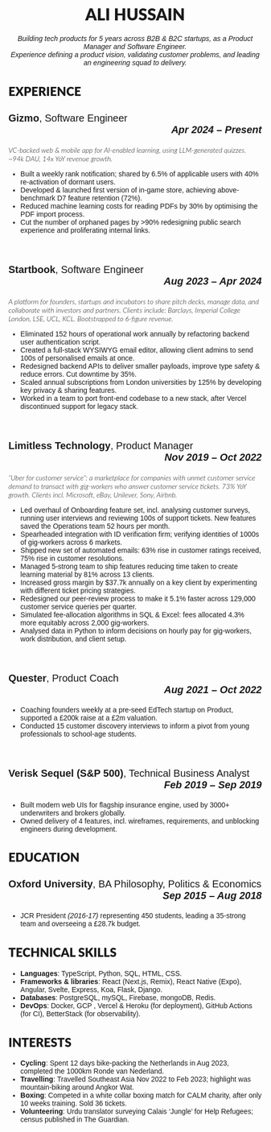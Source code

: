 <head>
    <link rel="preconnect" href="https://fonts.googleapis.com">
    <link rel="preconnect" href="https://fonts.gstatic.com" crossorigin>
    <link href="https://fonts.googleapis.com/css2?family=Lato:ital,wght@0,100;0,300;0,400;0,700;0,900;1,100;1,300;1,400;1,700;1,900&display=swap" rel="stylesheet">
    <link href="https://fonts.googleapis.com/css2?family=Carlito:ital,wght@0,400;0,700;1,400;1,700&display=swap" rel="stylesheet"> 
    <style>
    .lato-thin {
        font-family: "Lato", sans-serif;
        font-weight: 100;
        font-style: normal;
    }
    .lato-light {
        font-family: "Lato", sans-serif;
        font-weight: 300;
        font-style: normal;
    }
    .lato-regular {
        font-family: "Lato", sans-serif;
        font-weight: 400;
        font-style: normal;
    }
    .lato-bold {
        font-family: "Lato", sans-serif;
        font-weight: 700;
        font-style: normal;
    }
    .lato-black {
        font-family: "Lato", sans-serif;
        font-weight: 900;
        font-style: normal;
    }
    .lato-thin-italic {
        font-family: "Lato", sans-serif;
        font-weight: 100;
        font-style: italic;
    }
    .lato-light-italic {
        font-family: "Lato", sans-serif;
        font-weight: 300;
        font-style: italic;
    }
    .lato-regular-italic {
        font-family: "Lato", sans-serif;
        font-weight: 400;
        font-style: italic;
    }
    .lato-bold-italic {
        font-family: "Lato", sans-serif;
        font-weight: 700;
        font-style: italic;
    }
    .lato-black-italic {
        font-family: "Lato", sans-serif;
        font-weight: 900;
        font-style: italic;
    }
    .carlito-regular {
        font-family: "Carlito", sans-serif;
        font-weight: 400;
        font-style: normal;
        }
    .carlito-bold {
        font-family: "Carlito", sans-serif;
        font-weight: 700;
        font-style: normal;
    }
    .carlito-regular-italic {
        font-family: "Carlito", sans-serif;
        font-weight: 400;
        font-style: italic;
    }
    .carlito-bold-italic {
        font-family: "Carlito", sans-serif;
        font-weight: 700;
        font-style: italic;
    }
    h1 {
        font-size: 32px;
        font-family: "Lato", sans-serif;
        font-weight: 900;
        font-style: normal;
    }
    h2 {
        font-size: 24px;
        font-family: "Lato", sans-serif;
        font-weight: 900;
        font-style: normal;
    }
    h3 {
        font-size: 20px;
        font-family: "Carlito", sans-serif;
        font-weight: 400;
        font-style: normal;
    }
    h4 {
        font-size: 14px;
        font-family: "Lato", sans-serif;
        font-weight: 300;
        font-style: normal;
    }
    p, ul {
        font-size: 14px;
        font-family: "Carlito", sans-serif;
        font-weight: 400;
        font-style: normal;
    }
    strong, b {
        font-weight: 700
    }
    em, i {
        font-style: italic
    }
    </style>
</head>


<h1 style="text-align: center">ALI HUSSAIN</h3>

<p style="text-align: center">
<i>Building tech products for 5 years across B2B & B2C startups, as a Product Manager and Software Engineer.<br>
Experience defining a product vision, validating customer problems, and leading an engineering squad to delivery.</i>
</p>

## EXPERIENCE
<h3>
    <b>Gizmo</b>, Software Engineer
    <div style="text-align: right"><b><i>Apr 2024 – Present</i></b></div>
</h3>

<p class="lato-light-italic">VC-backed web & mobile app for AI-enabled learning, using LLM-generated quizzes. ~94k DAU, 14x YoY revenue growth.</p>

* Built a weekly rank notification; shared by 6.5% of applicable users with 40% re-activation of dormant users.
* Developed & launched first version of in-game store, achieving above-benchmark D7 feature retention (72%).
* Reduced machine learning costs for reading PDFs by 30% by optimising the PDF import process.
* Cut the number of orphaned pages by >90% redesigning public search experience and proliferating internal links.

<br>
<h3>
    <b>Startbook</b>, Software Engineer
    <div style="text-align: right"><b><i>Aug 2023 – Apr 2024</i></b></div>
</h3>

<p class="lato-light-italic">A platform for founders, startups and incubators to share pitch decks, manage data, and collaborate with investors and partners. Clients include: Barclays, Imperial College London, LSE, UCL, KCL. Bootstrapped to 6-figure revenue.</p>

* Eliminated 152 hours of operational work annually by refactoring backend user authentication script.
* Created a full-stack WYSIWYG email editor, allowing client admins to send 100s of personalised emails at once.
* Redesigned backend APIs to deliver smaller payloads, improve type safety & reduce errors. Cut downtime by 35%.
* Scaled annual subscriptions from London universities by 125% by developing key privacy & sharing features.
* Worked in a team to port front-end codebase to a new stack, after Vercel discontinued support for legacy stack.

<br>
<h3>
    <b>Limitless Technology</b>, Product Manager
    <div style="text-align: right"><b><i>Nov 2019 – Oct 2022</i></b></div>
</h3>

<p class="lato-light-italic">“Uber for customer service”: a marketplace for companies with unmet customer service demand to transact with gig-workers who answer customer service tickets. 73% YoY growth. Clients incl. Microsoft, eBay, Unilever, Sony, Airbnb.</p>

* Led overhaul of Onboarding feature set, incl. analysing customer surveys, running user interviews and reviewing 100s of support tickets. New features saved the Operations team 52 hours per month.
* Spearheaded integration with ID verification firm; verifying identities of 1000s of gig-workers across 6 markets.
* Shipped new set of automated emails: 63% rise in customer ratings received, 75% rise in customer resolutions.
* Managed 5-strong team to ship features reducing time taken to create learning material by 81% across 13 clients.
* Increased gross margin by $37.7k annually on a key client by experimenting with different ticket pricing strategies.
* Redesigned our peer-review process to make it 5.1% faster across 129,000 customer service queries per quarter.
* Simulated fee-allocation algorithms in SQL & Excel: fees allocated 4.3% more equitably across 2,000 gig-workers.
* Analysed data in Python to inform decisions on hourly pay for gig-workers, work distribution, and client setup.

<br>
<h3>
    <b>Quester</b>, Product Coach
    <div style="text-align: right"><b><i>Aug 2021 – Oct 2022</i></b></div>
</h3>

* Coaching founders weekly at a pre-seed EdTech startup on Product, supported a £200k raise at a £2m valuation.
* Conducted 15 customer discovery interviews to inform a pivot from young professionals to school-age students.

<br>
<h3>
    <b>Verisk Sequel (S&P 500)</b>, Technical Business Analyst
    <div style="text-align: right"><b><i>Feb 2019 – Sep 2019</i></b></div>
</h3>

* Built modern web UIs for flagship insurance engine, used by 3000+ underwriters and brokers globally.
* Owned delivery of 4 features, incl. wireframes, requirements, and unblocking engineers during development.

## EDUCATION

<h3>
    <b>Oxford University</b>, BA Philosophy, Politics & Economics
    <div style="text-align: right"><b><i>Sep 2015 – Aug 2018</i></b></div>
</h3>

* JCR President _(2016-17)_ representing 450 students, leading a 35-strong team and overseeing a £28.7k budget.

## TECHNICAL SKILLS
* **Languages**: TypeScript, Python, SQL, HTML, CSS.
* **Frameworks & libraries**: React (Next.js, Remix), React Native (Expo), Angular, Svelte, Express, Koa, Flask, Django.
* **Databases**: PostgreSQL, mySQL, Firebase, mongoDB, Redis.
* **DevOps**: Docker, GCP , Vercel & Heroku (for deployment), GitHub Actions (for CI), BetterStack (for observability).

## INTERESTS
* **Cycling**: Spent 12 days bike-packing the Netherlands in Aug 2023, completed the 1000km Ronde van Nederland.
* **Travelling**: Travelled Southeast Asia Nov 2022 to Feb 2023; highlight was mountain-biking around Angkor Wat.
* **Boxing**: Competed in a white collar boxing match for CALM charity, after only 10 weeks training. Sold 36 tickets.
* **Volunteering**: Urdu translator surveying Calais ‘Jungle’ for Help Refugees; census published in The Guardian.
